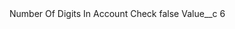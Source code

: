 <?xml version="1.0" encoding="UTF-8"?>
<CustomMetadata xmlns="http://soap.sforce.com/2006/04/metadata" xmlns:xsi="http://www.w3.org/2001/XMLSchema-instance" xmlns:xsd="http://www.w3.org/2001/XMLSchema">
    <label>Number Of Digits In Account Check</label>
    <protected>false</protected>
    <values>
        <field>Value__c</field>
        <value xsi:type="xsd:string">6</value>
    </values>
</CustomMetadata>
